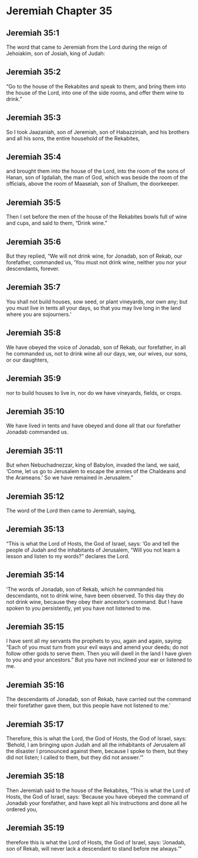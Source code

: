 # Jeremiah Chapter 35

## Jeremiah 35:1
The word that came to Jeremiah from the Lord during the reign of Jehoiakim, son of Josiah, king of Judah:

## Jeremiah 35:2
“Go to the house of the Rekabites and speak to them, and bring them into the house of the Lord, into one of the side rooms, and offer them wine to drink.”

## Jeremiah 35:3
So I took Jaazaniah, son of Jeremiah, son of Habazziniah, and his brothers and all his sons, the entire household of the Rekabites,

## Jeremiah 35:4
and brought them into the house of the Lord, into the room of the sons of Hanan, son of Igdaliah, the man of God, which was beside the room of the officials, above the room of Maaseiah, son of Shallum, the doorkeeper.

## Jeremiah 35:5
Then I set before the men of the house of the Rekabites bowls full of wine and cups, and said to them, “Drink wine.”

## Jeremiah 35:6
But they replied, “We will not drink wine, for Jonadab, son of Rekab, our forefather, commanded us, ‘You must not drink wine, neither you nor your descendants, forever.

## Jeremiah 35:7
You shall not build houses, sow seed, or plant vineyards, nor own any; but you must live in tents all your days, so that you may live long in the land where you are sojourners.’

## Jeremiah 35:8
We have obeyed the voice of Jonadab, son of Rekab, our forefather, in all he commanded us, not to drink wine all our days, we, our wives, our sons, or our daughters,

## Jeremiah 35:9
nor to build houses to live in, nor do we have vineyards, fields, or crops.

## Jeremiah 35:10
We have lived in tents and have obeyed and done all that our forefather Jonadab commanded us.

## Jeremiah 35:11
But when Nebuchadnezzar, king of Babylon, invaded the land, we said, ‘Come, let us go to Jerusalem to escape the armies of the Chaldeans and the Arameans.’ So we have remained in Jerusalem.”

## Jeremiah 35:12
The word of the Lord then came to Jeremiah, saying,

## Jeremiah 35:13
“This is what the Lord of Hosts, the God of Israel, says: ‘Go and tell the people of Judah and the inhabitants of Jerusalem, “Will you not learn a lesson and listen to my words?” declares the Lord.

## Jeremiah 35:14
‘The words of Jonadab, son of Rekab, which he commanded his descendants, not to drink wine, have been observed. To this day they do not drink wine, because they obey their ancestor’s command. But I have spoken to you persistently, yet you have not listened to me.

## Jeremiah 35:15
I have sent all my servants the prophets to you, again and again, saying: “Each of you must turn from your evil ways and amend your deeds; do not follow other gods to serve them. Then you will dwell in the land I have given to you and your ancestors.” But you have not inclined your ear or listened to me.

## Jeremiah 35:16
The descendants of Jonadab, son of Rekab, have carried out the command their forefather gave them, but this people have not listened to me.’

## Jeremiah 35:17
Therefore, this is what the Lord, the God of Hosts, the God of Israel, says: ‘Behold, I am bringing upon Judah and all the inhabitants of Jerusalem all the disaster I pronounced against them, because I spoke to them, but they did not listen; I called to them, but they did not answer.’”

## Jeremiah 35:18
Then Jeremiah said to the house of the Rekabites, “This is what the Lord of Hosts, the God of Israel, says: ‘Because you have obeyed the command of Jonadab your forefather, and have kept all his instructions and done all he ordered you,

## Jeremiah 35:19
therefore this is what the Lord of Hosts, the God of Israel, says: ‘Jonadab, son of Rekab, will never lack a descendant to stand before me always.’”
